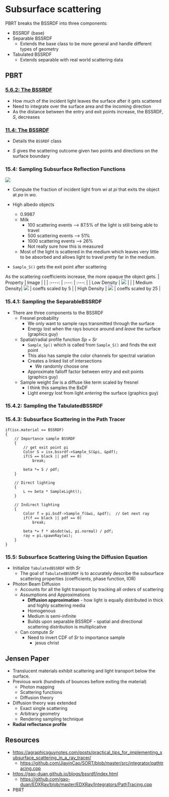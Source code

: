 # Subsurface scattering

PBRT breaks the BSSRDF into three components:
- BSSRDF (base)
- Separable BSSRDF
    - Extends the base class to be more general and handle different types of geometry
- Tabulated BSSRDF
    - Extends separable with real world scattering data

## PBRT
### [5.6.2: The BSSRDF](http://www.pbr-book.org/3ed-2018/Color_and_Radiometry/Surface_Reflection.html#TheBSSRDF)
<!-- ![](bssrdf2.png) -->
<!-- ![](bssrdf_gen_eq.png) -->
<!-- ![](bssrdf_gen_integral.png) -->

- How much of the incident light leaves the surface after it gets scattered
- Need to integrate over the surface area and the incoming direction
- As the distance between the entry and exit points increase, the BSSRDF, *S*, decreases 

### [11.4: The BSSRDF](http://www.pbr-book.org/3ed-2018/Volume_Scattering/The_BSSRDF.html)

- Details the `BSSRDF` class

- *S* gives the scattering outcome given two points and directions on the surface boundary

### 15.4: Sampling Subsurface Reflection Functions
![](bunny.png)

- Compute the fraction of incident light from *wi* at *pi* that exits the object at *po* in *wo*.

- High albedo objects
    - 0.9987
    - Milk
        - 100 scattering events --> 87.5% of the light is still being able to travel
        - 500 scattering events --> 51%
        - 1000 scattering events --> 26%
        - Not really sure how this is measured
    - Most of the light is scattered in the medium which leaves very little to be absorbed and allows light to travel pretty far in the medium.
    
- `Sample_S()` gets the exit point after scattering

As the scattering coefficients increase, the more opaque the object gets.
| Property      | Image                         |       |
|   :----:      |   :---:                       | :---: |
| Low Density   | ![](dragon_low_density.png)   |       | 
| Medium Density| ![](dragon_med_density.png)   | coeffs scaled by 5 |
| High Density  | ![](dragon_high_density.png)  | coeffs scaled by 25 |


### 15.4.1: Sampling the SeparableBSSRDF 
- There are three components to the BSSRDF
    - Fresnel probability
        - We only want to sample rays transmitted through the surface
        - Energy lost when the rays bounce around and *leave* the surface (graphics guy)
    - Spatial/radial profile function *Sp = Sr*
        - `Sample_Sp()` which is called from `Sample_S()` and finds the exit point
        - This also has sample the color channels for spectral variation
        - Creates a linked list of intersections 
            - We randomly choose one 
        - Approximate falloff factor between entry and exit points (graphics guy)
    - Sample weight *Sw* is a diffuse like term scaled by fresnel
        - I think this samples the BxDF
        - Light energy lost from light *entering* the surface (graphics guy)

### 15.4.2: Sampling the TabulatedBSSRDF

### 15.4.3: Subsurface Scattering in the Path Tracer
```
if(isx.material == BSSRDF)
{
    // Importance sample BSSRDF
    {
        // get exit point pi
        Color S = isx.bssrdf->Sample_S(&pi, &pdf); 
        if(S == black || pdf == 0)
            break;

        beta *= S / pdf;
    }

    // Direct lighting
    {
        L += beta * SampleLight();
    }

    // Indirect lighting
    {
        Color f = pi.bsdf->Sample_f(&wi, &pdf);  // Get next ray
        if(f == black || pdf == 0)
            break;
        
        beta *= f * absdot(wi, pi.normal) / pdf;
        ray = pi.spawnRay(wi);
    }
}
```


### 15.5: Subsurface Scattering Using the Diffusion Equation
- Initialize `TabulatedBSSRDF` with *Sr*
    - The goal of `TabulatedBSSRDF` is to accurately describe the subsurface scattering properties (coefficients, phase function, IOR)
- Photon Beam Diffusion
    - Accounts for all the light transport by tracking all orders of scattering
    - Assumptions and Approximations
        - **Diffusion approximation** - how light is equally distributed in thick and highly scattering media
        - Homogenous
        - Medium is semi-infinite
        - Builds upon separable BSSRDF - spatial and directional scattering distribution is multiplicative
    - Can compute *Sr*
        - Need to invert CDF of *Sr* to importance sample
            - jesus christ
        


## Jensen Paper
- Translucent materials exhibit scattering and light transport below the surface.
- Previous work (hundreds of bounces before exiting the material)
    - Photon mapping
    - Scattering functions
    - Diffusion theory
- Diffusion theory was extended
    - Exact single scattering
    - Arbitrary geometry
    - Rendering sampling technique
- **Radial reflectance profile**

## Resources
- https://agraphicsguynotes.com/posts/practical_tips_for_implementing_subsurface_scattering_in_a_ray_tracer/
    - https://github.com/JiayinCao/SORT/blob/master/src/integrator/pathtracing.cpp
- https://gao-duan.github.io/blogs/bssrdf/index.html
    - https://github.com/gao-duan/EDXRay/blob/master/EDXRay/Integrators/PathTracing.cpp
- PBRT
